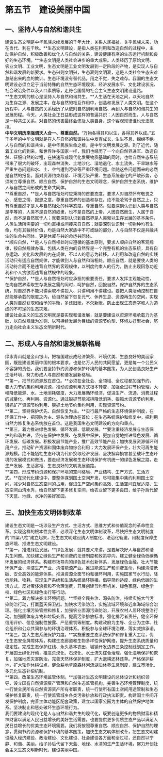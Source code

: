 # 第五节　建设美丽中国

## 一、坚持人与自然和谐共生

建设生态文明是中华民族永续发展的千年大计，关系人民福祉，关乎民族未来，功在当代、利在千秋。**生态文明建设，是指人类在利用和改造自然的过程中，主动保护自然，积极改善和优化人与自然的关系，建设健康有序的生态运行机制和良好的生态环境。**生态文明是人类社会进步的重大成果。人类经历了原始文明、农业文明、工业文明，生态文明是工业文明发展到一定阶段的产物，是实现人与自然和谐发展的新要求。生态兴则文明兴，生态衰则文明衰，这是人类社会生态灾难总结出来的血的教训。生态环境没有替代品，用之不觉，失之难存。我国的生态文明建设必须立足于当前特殊的自然生态环境现状、经济发展水平、文化建设状况、社会政治条件以及人口素质等，走符合国情的社会主义生态文明建设道路。  
**生态文明的核心是坚持人与自然和谐共生。**人生活在天地之间，以天地自然为生存之源、发展之本，在与自然的相互作用中，创造和发展了人类文明。在这个历程中，人与自然的关系经历了从依附自然到利用自然、再到人与自然和谐共生的发展历程。今天，人类社会正日益形成这样的普遍共识：人因自然而生，人与自然是一种共生关系，对自然的伤害最终会伤及人类自身，这个客观规律谁也无法抗拒。  
**中华文明历来强调天人合一、尊重自然。**“万物各得其和以生，各得其养以成。”五千多年的中华文明就是在人与自然的和谐共生中发育成长，生生不息，绵绵不绝。人与自然的和谐共生，是中华民族生命之根，是中华文明发展之源。到了近代，随着工业化的到来，和世界许多国家一样，我们也经历了一个向自然界进军、改造自然、征服自然的过程，在快速形成现代化发展物质基础的同时，也给自然生态系统带来了很大的破坏，出现森林消失、土地沙化、湿地退化、水土流失、干旱缺水等严重生态问题和水、土、空气遭到污染等严重环境问题。伴随这些问题而来的必然是自然的报复。面对资源约束趋紧、环境污染严重、生态系统退化的严峻形势，必须树立尊重自然、顺应自然、保护自然的生态文明理念，保护自然生态系统，维护人与自然之间形成的生命共同体。  
**尊重自然，**是人与自然相处时应秉持的首要态度，要求人对自然怀有敬畏之心、感恩之情、报恩之意，尊重自然界的创造和存在，绝不能凌驾于自然之上，只有尊重自然才是人与自然相处的科学态度。尊重自然，就要深刻认识到人类与自然是平等的，人类不是自然的奴隶，也不是自然的上帝，人因自然而生，人属于自然，而不是自然属于人；就要深刻认识到自然界是人类赖以生存发展的基本条件，人类生活所需要的一切均直接或间接来自自然；就要深刻认识到一切物种均有生命，均有其独特价值，均是自然大家族中不可或缺的部分，人与自然不仅是共融共生的生命共同体，更是休戚与共的命运共同体。  
**顺应自然，**是人与自然相处时应遵循的基本原则，要求人顺应自然的客观规律，按自然规律办事。包括人类在内的自然界是一个完整有机的生态系统，具有自身运动、变化和发展的内在规律，不以人的意志为转移。人利用和改造自然的实践活动只有适应自然规律，才能做到人与自然和谐相处。顺应自然，就是要使人类的活动符合而不是违背自然界的客观规律，以制度约束人的行为，防止出现因急功近利和个人贪欲而违背自然规律的现象。  
**保护自然，**是人与自然相处时应承担的重要责任，要求人发挥主观能动性，在向自然界索取生存发展之需的同时，呵护自然，回报自然，保护自然界的生态系统，对自然界不能只讲索取不讲投入、只讲利用不讲建设。要把人类活动控制在自然能够承载的限度之内，给自然留下恢复元气、休养生息、资源再生的空间，实现人类对自然获取和给予的平衡，多还旧账，不欠新账，防止出现生态赤字和人为造成的不可逆的生态灾难。  
建设社会主义的生态文明就是要实现和谐发展，就是要建设以资源环境承载力为基础、以自然规律为准则、以可持续发展为目标的资源节约型、环境友好型社会，努力走向社会主义生态文明新时代。  

## 二、形成人与自然和谐发展新格局

绿水青山就是金山银山，把祖国建设成经济繁荣、环境优美、生态良好的美丽家园，既是建设美丽中国的根本要求，也是亿万人民的共同愿望，更是每一个公民义不容辞的责任。我们要坚持节约资源和保护环境的基本国策，为人民创造良好生产生活环境，努力形成人与自然和谐发展新格局。  
**第一，把节约资源放在首位。**必须在全社会、全领域、全过程都加强节约，要大力节约集约利用资源，推动资源利用方式根本转变，加强全过程节约管理，大幅降低能源、水、土地消耗强度，大力发展循环经济，促进生产、流通、消费过程的减量化、再利用、资源化。通过狠抓节能减排降低消耗、狠抓水资源节约利用、狠抓矿产资源节约利用、狠抓土地节约集约利用，实现资源节约。  
**第二，坚持保护优先、自然恢复为主。**实行最严格的生态环境保护制度，在环保工作中，把预防为主、源头治理放在首位；在生态系统保护和修复中，把利用自然力修复生态系统放在首位。这是我国生态文明建设的方向和重点。  
**第三，着力推进绿色发展、循环发展、低碳发展。**要注重经济发展与生态保护的和谐共进，坚持在保护中发展、在发展中保护，更加自觉地推进绿色发展、循环发展、低碳发展。积极发展节能产业，推广高效节能产品；加快发展资源循环利用产业，推动矿产资源和固体废弃物综合利用；大力发展环保产业，壮大可再生能源规模。绝不能牺牲生态环境为代价换取经济发展、坚决摒弃损害甚至破坏生态环境的发展模式和做法，要走经济发展和生态环境保护有机统一的绿色发展之路，走生产发展、生活富裕、生态良好的文明发展道路。  
**第四，形成节约资源和保护环境的空间格局、产业结构、生产方式、生活方式。**在现代化建设中，要整体谋划国土空间开发，尽可能集中集约利用国土空间，减少对自然生态空间的占用，促进生产空间集约高效、生活空间宜居适度、生态空间山清水秀，给自然留下更多修复空间，给农业留下更多良田，给子孙后代留下天蓝、地绿、水净的美好家园。  

## 三、加快生态文明体制改革

建设生态文明是一场涉及生产方式、生活方式、思维方式和价值观念的革命性变革。实现这样的根本性变革，必须深化生态文明体制改革，尽快把生态文明制度的“四梁八柱”建立起来，把生态文明建设纳入制度化、法治化轨道，用制度保障生态环境、推进生态文明建设。  
**第一，推进绿色发展。**绿色发展，就其要义来讲，是要解决好人与自然和谐共生问题。加快建立绿色生产和消费的法律制度和政策导向，建立健全绿色低碳循环发展的经济体系。构建市场导向的绿色技术创新体系，发展绿色金融，壮大节能环保产业、清洁生产产业、清洁能源产业。推进能源生产和消费革命，构建清洁低碳、安全高效的能源体系。推进资源全面节约和循环利用，实施国家节水行动，降低能耗、物耗，实现生产系统和生活系统循环链接。倡导简约适度、绿色低碳的生活方式，反对奢侈浪费和不合理消费，开展创建节约型机关、绿色家庭、绿色学校、绿色社区和绿色出行等行动。  
**第二，着力解决突出环境问题。**坚持全民共治、源头防治，持续实施大气污染防治行动，打赢蓝天保卫战。加快水污染防治，实施流域环境和近岸海域综合治理。强化土壤污染管控和修复，加强农业面源污染防治，开展农村人居环境整治行动。加强固体废弃物和垃圾处置。提高污染排放标准，强化排污者责任，健全环保信用评价、信息强制性披露、严惩重罚等制度。构建政府为主导、企业为主体、社会组织和公众共同参与的环境治理体系。积极参与全球环境治理，落实减排承诺。  
**第三，加大生态系统保护力度。**实施重要生态系统保护和修复重大工程，优化生态安全屏障体系，构建生态廊道和生物多样性保护网络，提升生态系统质量和稳定性。完成生态保护红线、永久基本农田、城镇开发边界三条控制线划定工作。开展国土绿化行动，推进荒漠化、石漠化、水土流失综合治理，强化湿地保护和恢复，加强地质灾害防治。完善天然林保护制度，扩大退耕还林还草。严格保护耕地，扩大轮作休耕试点，健全耕地草原森林河流湖泊休养生息制度，建立市场化、多元化生态补偿机制。  
**第四，改革生态环境监管体制。**加强对生态文明建设的总体设计和组织领导，设立国有自然资源资产管理和自然生态监管机构，完善生态环境管理制度，统一行使全民所有自然资源资产所有者职责，统一行使所有国土空间用途管制和生态保护修复职责，统一行使监管城乡各类污染排放和行政执法职责。构建国土空间开发保护制度，完善主体功能区配套政策，建立以国家公园为主体的自然保护地体系。坚决制止和惩处破坏生态环境行为。  
我们要建设的现代化是人与自然和谐共生的现代化，既要创造更多的物质财富和精神财富以满足人民日益增长的美好生活需要，也要提供更多优质生态产品以满足人民日益增长的优美生态环境需要。我们将按照尊重自然、顺应自然、保护自然的理念，贯彻节约资源和保护环境的基本国策，加快生态文明体制改革，把生态文明建设融入经济建设、政治建设、文化建设、社会建设各方面和全过程，还自然以宁静、和谐、美丽，给子孙后代留下天蓝、地绿、水清的生产生活环境，努力开创社会主义生态文明新时代，建设美丽中国。  


